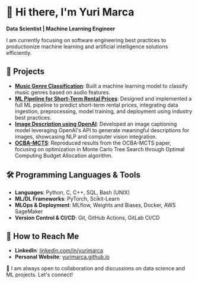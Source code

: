 # 👋 Hi there, I'm Yuri Marca

**Data Scientist | Machine Learning Engineer**

I am currently focusing on software engineering best practices to productionize machine learning and artificial intelligence solutions efficiently.

## 🌟 Projects

- **[Music Genre Classification](https://github.com/yurimarca/music_genre_classification)**: Built a machine learning model to classify music genres based on audio features.
- **[ML Pipeline for Short-Term Rental Prices](https://github.com/yurimarca/build-ml-pipeline-for-short-term-rental-prices)**: Designed and implemented a full ML pipeline to predict short-term rental prices, integrating data ingestion, preprocessing, model training, and deployment using industry best practices.
- **[Image Description using OpenAI](https://github.com/yurimarca/image-description-openai)**: Developed an image captioning model leveraging OpenAI's API to generate meaningful descriptions for images, showcasing NLP and computer vision integration.
- **[OCBA-MCTS](https://github.com/yurimarca/ocba-mcts)**: Reproduced results from the OCBA-MCTS paper, focusing on optimization in Monte Carlo Tree Search through Optimal Computing Budget Allocation algorithm.

## 🛠️ Programming Languages & Tools

- **Languages**: Python, C, C++, SQL, Bash (UNIX)
- **ML/DL Frameworks**: PyTorch, Scikit-Learn
- **MLOps & Deployment**: MLflow, Weights and Biases, Docker, AWS SageMaker
- **Version Control & CI/CD**: Git, GitHub Actions, GitLab CI/CD

## 💌 How to Reach Me

- **LinkedIn**: [linkedin.com/in/yurimarca](https://www.linkedin.com/in/yurimarca)
- **Personal Website**: [yurimarca.github.io](https://yurimarca.github.io/)

💪 I am always open to collaboration and discussions on data science and ML projects. Let's connect!

